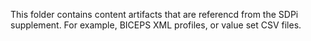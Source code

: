 This folder contains content artifacts that are referencd from the SDPi supplement.  For example, BICEPS XML profiles, or value set CSV files.  